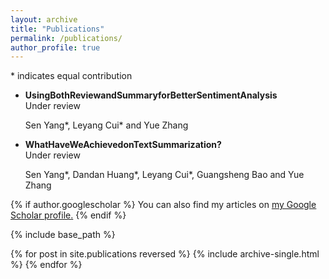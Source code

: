 ```yaml
---
layout: archive
title: "Publications"
permalink: /publications/
author_profile: true
---
```


 \* indicates equal contribution

* **UsingBothReviewandSummaryforBetterSentimentAnalysis**  
  Under review

  Sen Yang*, Leyang Cui* and Yue Zhang

* **WhatHaveWeAchievedonTextSummarization?**   
  Under review

  Sen Yang*, Dandan Huang*, Leyang Cui*, Guangsheng Bao and Yue Zhang

{% if author.googlescholar %}
  You can also find my articles on <u><a href="{{author.googlescholar}}">my Google Scholar profile</a>.</u>
{% endif %}

{% include base_path %}

{% for post in site.publications reversed %}
  {% include archive-single.html %}
{% endfor %}
